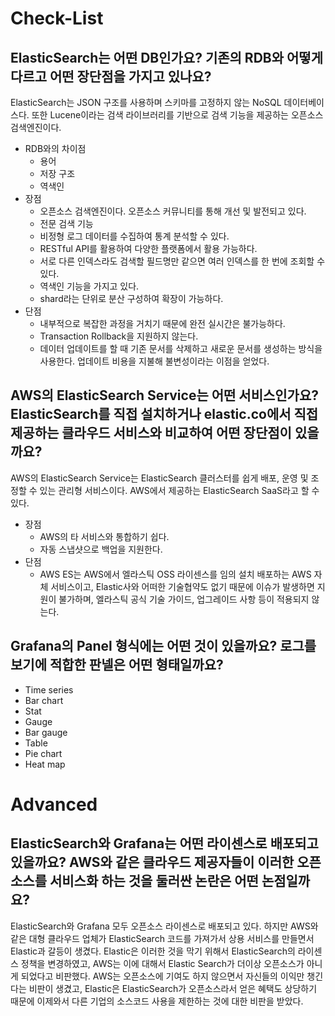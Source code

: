 # Check-List

## ElasticSearch는 어떤 DB인가요? 기존의 RDB와 어떻게 다르고 어떤 장단점을 가지고 있나요?

ElasticSearch는 JSON 구조를 사용하며 스키마를 고정하지 않는 NoSQL 데이터베이스다. 또한 Lucene이라는 검색 라이브러리를 기반으로 검색 기능을 제공하는 오픈소스 검색엔진이다.

- RDB와의 차이점
  - 용어
  - 저장 구조
  - 역색인
- 장점
  - 오픈소스 검색엔진이다. 오픈소스 커뮤니티를 통해 개선 및 발전되고 있다.
  - 전문 검색 기능
  - 비정형 로그 데이터를 수집하여 통계 분석할 수 있다.
  - RESTful API를 활용하여 다양한 플랫폼에서 활용 가능하다.
  - 서로 다른 인덱스라도 검색할 필드명만 같으면 여러 인덱스를 한 번에 조회할 수 있다.
  - 역색인 기능을 가지고 있다.
  - shard라는 단위로 분산 구성하여 확장이 가능하다.
- 단점
  - 내부적으로 복잡한 과정을 거치기 때문에 완전 실시간은 불가능하다.
  - Transaction Rollback을 지원하지 않는다.
  - 데이터 업데이트를 할 때 기존 문서를 삭제하고 새로운 문서를 생성하는 방식을 사용한다. 업데이트 비용을 지불해 불변성이라는 이점을 얻었다.

## AWS의 ElasticSearch Service는 어떤 서비스인가요? ElasticSearch를 직접 설치하거나 elastic.co에서 직접 제공하는 클라우드 서비스와 비교하여 어떤 장단점이 있을까요?

AWS의 ElasticSearch Service는 ElasticSearch 클러스터를 쉽게 배포, 운영 및 조정할 수 있는 관리형 서비스이다. AWS에서 제공하는 ElasticSearch SaaS라고 할 수 있다.

- 장점
  - AWS의 타 서비스와 통합하기 쉽다.
  - 자동 스냅샷으로 백업을 지원한다.
- 단점
  - AWS ES는 AWS에서 엘라스틱 OSS 라이센스를 임의 설치 배포하는 AWS 자체 서비스이고, Elastic사와 어떠한 기술협약도 없기 때문에 이슈가 발생하면 지원이 불가하며, 엘라스틱 공식 기술 가이드, 업그레이드 사항 등이 적용되지 않는다.

## Grafana의 Panel 형식에는 어떤 것이 있을까요? 로그를 보기에 적합한 판넬은 어떤 형태일까요?

- Time series
- Bar chart
- Stat
- Gauge
- Bar gauge
- Table
- Pie chart
- Heat map

# Advanced

## ElasticSearch와 Grafana는 어떤 라이센스로 배포되고 있을까요? AWS와 같은 클라우드 제공자들이 이러한 오픈소스를 서비스화 하는 것을 둘러싼 논란은 어떤 논점일까요?

ElasticSearch와 Grafana 모두 오픈소스 라이센스로 배포되고 있다. 하지만 AWS와 같은 대형 클라우드 업체가 ElasticSearch 코드를 가져가서 상용 서비스를 만들면서 Elastic과 갈등이 생겼다. Elastic은 이러한 것을 막기 위해서 ElasticSearch의 라이센스 정책을 변경하였고, AWS는 이에 대해서 Elastic Search가 더이상 오픈소스가 아니게 되었다고 비판했다. AWS는 오픈소스에 기여도 하지 않으면서 자신들의 이익만 챙긴다는 비판이 생겼고, Elastic은 ElasticSearch가 오픈소스라서 얻은 혜택도 상당하기 때문에 이제와서 다른 기업의 소스코드 사용을 제한하는 것에 대한 비판을 받았다.

